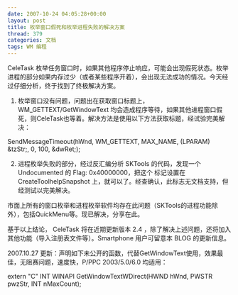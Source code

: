 ```yaml
---
date: 2007-10-24 04:05:28+00:00
layout: post
title: 枚举窗口假死和枚举进程失败的解决方案
thread: 379
categories: 文档
tags: WM 编程
---
```


CeleTask 枚举任务窗口时，如果其他程序停止响应，可能会出现假死状态。枚举进程的部分如果内存过少（或者某些程序开着），会出现无法成功的情况。今天经过仔细分析，终于找到了终极解决方案。  
  
1. 枚举窗口没有问题，问题出在获取窗口标题上，WM_GETTEXT/GetWindowText 均会造成程序等待，如果其他进程窗口假死，则CeleTask也等着。解决方法是使用以下方法获取标题，经试验完美解决：  
  
SendMessageTimeout(hWnd, WM_GETTEXT, MAX_NAME, (LPARAM) &tzStr;, 0, 100, &dwRet;);  
  
2. 进程枚举失败的部分，经过反汇编分析 SKTools 的代码，发现一个 Undocumented 的 Flag: 0x40000000，把这个 标记设置在 CreateToolhelpSnapshot 上，就可以了。经查确认，此标志无文档支持，但经测试以完美解决。  
  
市面上所有的窗口枚举和进程枚举软件均存在此问题（SKTools的进程功能除外），包括QuickMenu等。现已解决，分享在此。<!-- more -->  
  
基于以上结论， CeleTask 将在近期更新版本 2.4 ，除了解决上述问题，还将加入其他功能（导入注册表文件等）。Smartphone 用户可留意本 BLOG 的更新信息。  
  
  
2007.10.27 更新：声明如下未公开的函数，代替GetWindowText使用，效果最佳，无阻赛问题，速度快，P/PPC 2003/5.0/6.0 均适用：  
  
extern "C" INT WINAPI GetWindowTextWDirect(HWND hWnd, PWSTR pwzStr, INT nMaxCount);  

